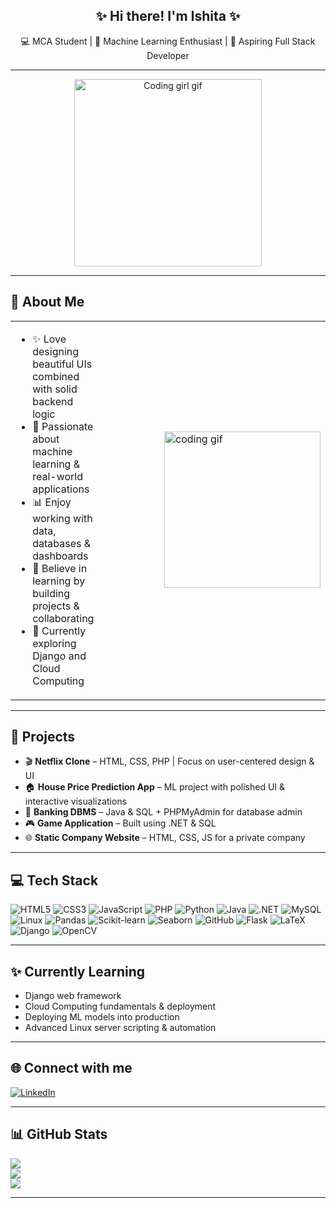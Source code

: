 <h2 align="center">✨ Hi there! I'm Ishita ✨</h2>
<p align="center">
💻 MCA Student | 🌸 Machine Learning Enthusiast | 🌱 Aspiring Full Stack Developer
</p>

---

<p align="center">
  <img src="https://media.giphy.com/media/qgQUggAC3Pfv687qPC/giphy.gif" width="300" alt="Coding girl gif">
</p>

---

## 🌟 About Me
<table>
  <tr>
    <td>
      <ul>
        <li>✨ Love designing beautiful UIs combined with solid backend logic</li>
        <li>🧠 Passionate about machine learning & real-world applications</li>
        <li>📊 Enjoy working with data, databases & dashboards</li>
        <li>🤝 Believe in learning by building projects & collaborating</li>
        <li>🌱 Currently exploring Django and Cloud Computing</li>
      </ul>
    </td>
    <td width="140">
      <td>
      <img src="https://media.giphy.com/media/bGgsc5mWoryfgKBx1u/giphy.gif" width="250" alt="coding gif">

    
  </td>
  </tr>
</table>

---

## 🚀 Projects
- 🎬 **Netflix Clone** – HTML, CSS, PHP | Focus on user-centered design & UI
- 🏠 **House Price Prediction App** – ML project with polished UI & interactive visualizations
- 🏦 **Banking DBMS** – Java & SQL + PHPMyAdmin for database admin
- 🎮 **Game Application** – Built using .NET & SQL
- 🌐 **Static Company Website** – HTML, CSS, JS for a private company

---

## 💻 Tech Stack

![HTML5](https://img.shields.io/badge/html5-%23E34F26.svg?style=for-the-badge&logo=html5&logoColor=white)
![CSS3](https://img.shields.io/badge/css3-%231572B6.svg?style=for-the-badge&logo=css3&logoColor=white)
![JavaScript](https://img.shields.io/badge/javascript-%23323330.svg?style=for-the-badge&logo=javascript&logoColor=%23F7DF1E)
![PHP](https://img.shields.io/badge/php-%23777BB4.svg?style=for-the-badge&logo=php&logoColor=white)
![Python](https://img.shields.io/badge/python-3670A0?style=for-the-badge&logo=python&logoColor=ffdd54)
![Java](https://img.shields.io/badge/java-%23ED8B00.svg?style=for-the-badge&logo=openjdk&logoColor=white)
![.NET](https://img.shields.io/badge/.NET-512BD4?style=for-the-badge&logo=dotnet&logoColor=white)
![MySQL](https://img.shields.io/badge/mysql-4479A1.svg?style=for-the-badge&logo=mysql&logoColor=white)
![Linux](https://img.shields.io/badge/Linux-FCC624?style=for-the-badge&logo=linux&logoColor=black)
![Pandas](https://img.shields.io/badge/pandas-%23150458.svg?style=for-the-badge&logo=pandas&logoColor=white)
![Scikit-learn](https://img.shields.io/badge/scikit--learn-%23F7931E.svg?style=for-the-badge&logo=scikit-learn&logoColor=white)
![Seaborn](https://img.shields.io/badge/seaborn-0769AD?style=for-the-badge&logo=seaborn&logoColor=white)
![GitHub](https://img.shields.io/badge/github-%23121011.svg?style=for-the-badge&logo=github&logoColor=white)
![Flask](https://img.shields.io/badge/flask-%23000.svg?style=for-the-badge&logo=flask&logoColor=white)
![LaTeX](https://img.shields.io/badge/latex-%23008080.svg?style=for-the-badge&logo=latex&logoColor=white)
![Django](https://img.shields.io/badge/django-%23092E20.svg?style=for-the-badge&logo=django&logoColor=white)
![OpenCV](https://img.shields.io/badge/opencv-%23white.svg?style=for-the-badge&logo=opencv&logoColor=white)

---

## ✨ Currently Learning
- Django web framework
- Cloud Computing fundamentals & deployment
- Deploying ML models into production
- Advanced Linux server scripting & automation

---

## 🌐 Connect with me
[![LinkedIn](https://img.shields.io/badge/LinkedIn-%230077B5.svg?logo=linkedin&logoColor=white)](https://linkedin.com/in/ishita-taneja16)  


---

## 📊 GitHub Stats
![](https://github-readme-stats.vercel.app/api?username=ishita-taneja16&theme=calm&hide_border=true&include_all_commits=false&count_private=false)<br/>
![](https://github-readme-streak-stats.herokuapp.com/?user=ishita-taneja16&theme=calm&hide_border=true)<br/>
![](https://github-readme-stats.vercel.app/api/top-langs/?username=ishita-taneja16&theme=calm&hide_border=true&layout=compact)

---

